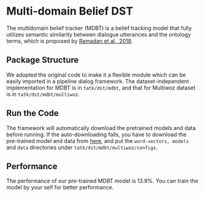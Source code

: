 # Multi-domain Belief DST
The multidomain belief tracker (MDBT) is a belief tracking model that
fully utilizes semantic similarity between dialogue utterances and the
ontology terms, which is proposed by [Ramadan et al., 2018](https://www.aclweb.org/anthology/P18-2069).

## Package Structure
We adopted the original code to make it a flexible module which can be
easily imported in a pipeline dialog framework. The dataset-independent
implementation for MDBT is in ```tatk/dst/mdbt```, and that for Multiwoz
dataset is in ```tatk/dst/mdbt/multiwoz```.

## Run the Code
The framework will automatically download the pretrained models and data
before running. If the auto-downloading fails, you have to download the pre-trained model and data
from [here](https://drive.google.com/open?id=1k6wbabIlYju7kR0Zr4aVXwE_fsGBOtdw),
and put the ```word-vectors, models``` and ```data``` directories under
```tatk/dst/mdbt/multiwoz/configs```.

## Performance
The performance of our pre-trained MDBT model is 13.9%. 
You can train the model by your self for better performance.
